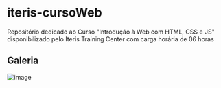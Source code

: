 # iteris-cursoWeb
Repositório dedicado ao Curso "Introdução à Web com HTML, CSS e JS" disponibilizado pelo Iteris Training Center com carga horária de 06 horas

<h2> Galeria</h2>

![image](https://user-images.githubusercontent.com/85349959/191398606-e411f314-b03c-42f6-bde5-53798db0813b.png)

